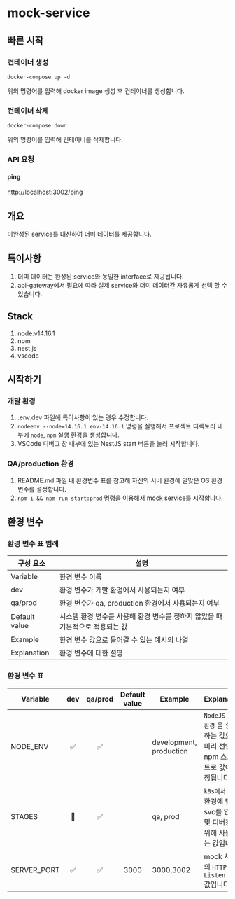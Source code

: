 # mock-service

## 빠른 시작

### 컨테이너 생성

```
docker-compose up -d
```

위의 명령어를 입력해 docker image 생성 후 컨테이너를 생성합니다.

### 컨테이너 삭제

```
docker-compose down
```

위의 명령어를 입력해 컨테이너를 삭제합니다.

### API 요청

#### ping

http://localhost:3002/ping

## 개요

미완성된 service를 대신하여 더미 데이터를 제공합니다.

## 특이사항

1. 더미 데이터는 완성된 service와 동일한 interface로 제공됩니다.
1. api-gateway에서 필요에 따라 실제 service와 더미 데이터간 자유롭게 선택 할 수 있습니다.

## Stack

1. node:v14.16.1
1. npm
1. nest.js
1. vscode

## 시작하기

### 개발 환경

1. .env.dev 파일에 특이사항이 있는 경우 수정합니다.
1. `nodeenv --node=14.16.1 env-14.16.1` 명령을 실행해서 프로젝트 디렉토리 내부에 `node`, `npm` 실행 환경을 생성합니다.
1. VSCode 디버그 창 내부에 있는 NestJS start 버튼을 눌러 시작합니다.

### QA/production 환경

1. README.md 파일 내 환경변수 표를 참고해 자신의 서버 환경에 알맞은 OS 환경변수를 설정합니다.
1. `npm i && npm run start:prod` 명령을 이용해서 mock service를 시작합니다.

## 환경 변수

### 환경 변수 표 범례

| 구성 요소     | 설명                                                                          |
| ------------- | ----------------------------------------------------------------------------- |
| Variable      | 환경 변수 이름                                                                |
| dev           | 환경 변수가 개발 환경에서 사용되는지 여부                                     |
| qa/prod       | 환경 변수가 qa, production 환경에서 사용되는지 여부                           |
| Default value | 시스템 환경 변수를 사용해 환경 변수를 정하지 않았을 때 기본적으로 적용되는 값 |
| Example       | 환경 변수 값으로 들어갈 수 있는 예시의 나열                                   |
| Explanation   | 환경 변수에 대한 설명                                                         |

### 환경 변수 표

| Variable    | dev | qa/prod | Default value | Example                 | Explanation                                                                        |
| ----------- | :-: | :-----: | :-----------: | ----------------------- | ---------------------------------------------------------------------------------- |
| NODE_ENV    | ✅  |   ✅    |               | development, production | `NodeJS 실행 환경` 을 설정하는 값으로, 미리 선언한 npm 스크립트로 값이 설정됩니다. |
| STAGES      | 🚫  |   ✅    |               | qa, prod                | `k8s에서` 실행 환경에 맞는 svc를 연결 및 디버깅을 위해 사용되는 값입니다.          |
| SERVER_PORT | ✅  |   ✅    |     3000      | 3000,3002               | mock 서비스의 `HTTP Listen port` 값입니다.                                         |
